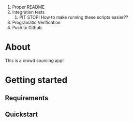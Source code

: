 1. Proper README
2. Integration tests
   1. PIT STOP! How to make running these scripts easier??
3. Programatic Verification
4. Push to Github


# About

This is a crowd sourcing app!


# Getting started 


## Requirements


## Quickstart
